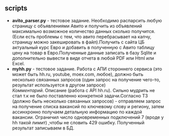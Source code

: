 ## scripts

* **avito_parser.py** - тестовое задание.
Необходимо распарсить любую страницу с объявлениями Авито и получить из объявлений максимально возможное количество данных сколько получится. (Если есть
проблемы с тем, что авито перебрасывает на капчу, страницу можно закешировать в файл).Получить с сайта ЦБ актуальный курс Евро и добавить в полученную с Авито таблицу цену
на товар в Евро.Полученные данные записать в базу Sqlite и дополнительно вывести в виде отчета в
любой PDF или Html или Excel.
* **myhh.py** - тестовое задание.
Работа с АПИ стороннего сервиса (это может быть hh.ru, youtube, moex.com, любое), должно быть несколько связанных запросов (один запрос на получение чего-то, результат используется в другом запросе)  
*Комментарий*.
Описание (работа с API hh.ru). Сильно мудрить не стал т.к не было поставленно конкретной задачи.Согласно ТЗ (должно быть несколько связанных запросов) - отправляем запрос на получение списка вакансий по ключевому слову и региону, затем ассинхронно получаем детальную информацию по каждой вакансии. Ограничил число одновременных подключений 7 (вроде у hh такой лимит) ,чтобы не словить 429 ошибку. Полученный результат записываем в БД.
